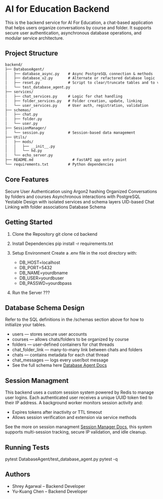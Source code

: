 # AI for Education Backend

This is the backend service for AI For Education, a chat-based application that helps users organize conversations by course and folder. It supports secure user authentication, asynchronous database operations, and modular service architecture.

## Project Structure

```txt
backend/
├── DatabaseAgent/
│   ├── database_async.py    # Async PostgreSQL connection & methods
│   ├── database_v2.py       # Alternate or refactored database logic
│   ├── reset.py             # Script to clear/truncate tables and to view current db
│   └── test_database_agent.py
├── services/
│   ├── chat_services.py     # Logic for chat handling
│   ├── folder_services.py   # Folder creation, update, linking
│   └── user_services.py     # User auth, registration, validation
├── schemas/
│   ├── chat.py
│   ├── folder.py
│   └── user.py
├── SessionManager/
│   └── session.py           # Session-based data management
├── Utils/
│   ├── mods/
│   │   ├── __init__.py
│   │   └── hd.py
│   └── echo_server.py
├── README.md                  # FastAPI app entry point
└── requirements.txt         # Python dependencies
```

## Core Features

Secure User Authentication using Argon2 hashing
Organized Conversations by folders and courses
Asynchronous interactions with PostgreSQL
Yestable Design with isolated services and schema layers
UID-based Chat Linking with folder associations
Database Schema

## Getting Started

1. Clone the Repository
   git clone
   cd backend
2. Install Dependencies
   pip install -r requirements.txt
3. Setup Environment
   Create a .env file in the root directory with:

   - DB_HOST=localhost
   - DB_PORT=5432
   - DB_NAME=yourdbname
   - DB_USER=yourdbuser
   - DB_PASSWD=yourdbpass

4. Run the Server
   ???

## Database Schema Design

Refer to the SQL definitions in the /schemas section above for how to initialize your tables.

- users — stores secure user accounts
- courses — allows chats/folders to be organized by course
- folders — user-defined containers for chat threads
- chat_folder_link — many-to-many link between chats and folders
- chats — contains metadata for each chat thread
- chat_messages — logs every user/bot message
- See the full schema here [Database Agent Docs](/backend/DatabaseAgent/README.md)

## Session Managment

This backend uses a custom session system powered by Redis to manage user logins.
Each authenticated user receives a unique UUID token tied to their IP address.
A background worker monitors session activity and:

- Expires tokens after inactivity or TTL timeout
- Allows session verification and extension via service methods

See the more on session managment [Session Manager Docs](/backend/SessionManager/README.md),
this system supports multi-session tracking, secure IP validation, and idle cleanup.

## Running Tests

pytest DatabaseAgent/test_database_agent.py 
pytest -q

## Authors

- Shrey Agarwal – Backend Developer
- Yu-Kuang Chen – Backend Developer

